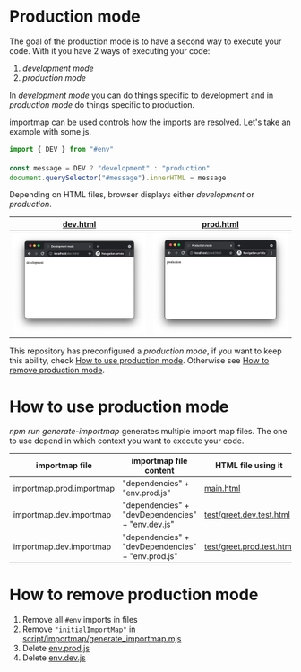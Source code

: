 # Production mode

The goal of the production mode is to have a second way to execute your code. With it you have 2 ways of executing your code:

1. _development mode_
2. _production mode_

In _development mode_ you can do things specific to development and in _production mode_ do things specific to production.

importmap can be used controls how the imports are resolved. Let's take an example with some js.

```js
import { DEV } from "#env"

const message = DEV ? "development" : "production"
document.querySelector("#message").innerHTML = message
```

Depending on HTML files, browser displays either _development_ or _production_.

| [dev.html](./demo/dev.html)     | [prod.html](./demo/prod.html)    |
| ------------------------------- | -------------------------------- |
| ![stuff](./mode_dev_chrome.png) | ![stuff](./mode_prod_chrome.png) |

This repository has preconfigured a _production mode_, if you want to keep this ability, check [How to use production mode](#how-to-use-production-mode). Otherwise see [How to remove production mode](#how-to-remove-production-mode).

# How to use production mode

_npm run generate-importmap_ generates multiple import map files. The one to use depend in which context you want to execute your code.

| importmap file           | importmap file content                             | HTML file using it                                              |
| ------------------------ | -------------------------------------------------- | --------------------------------------------------------------- |
| importmap.prod.importmap | "dependencies" + "env.prod.js"                     | [main.html](../../main.html#L10)                                |
| importmap.dev.importmap  | "dependencies" + "devDependencies" + "env.dev.js"  | [test/greet.dev.test.html](../../test/greet.dev.test.html#L8)   |
| importmap.dev.importmap  | "dependencies" + "devDependencies" + "env.prod.js" | [test/greet.prod.test.html](../../test/greet.prod.test.html#L8) |

# How to remove production mode

1. Remove all `#env` imports in files
2. Remove `"initialImportMap"` in [script/importmap/generate_importmap.mjs](../../script/importmap/generate_importmap.mjs#L11)
3. Delete [env.prod.js](../../env.prod.js)
4. Delete [env.dev.js](../../env.dev.js)

